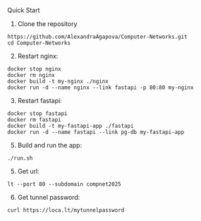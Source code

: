 Quick Start

1. Clone the repository

```
https://github.com/AlexandraAgapova/Computer-Networks.git
cd Computer-Networks
```
2. Restart nginx:
```
docker stop nginx
docker rm nginx
docker build -t my-nginx ./nginx
docker run -d --name nginx --link fastapi -p 80:80 my-nginx
```
3. Restart fastapi:
```
docker stop fastapi
docker rm fastapi
docker build -t my-fastapi-app ./fastapi
docker run -d --name fastapi --link pg-db my-fastapi-app
```
5. Build and run the app:
```
./run.sh
```

5. Get url:
```
lt --port 80 --subdomain compnet2025
```
6. Get tunnel password:
```
curl https://loca.lt/mytunnelpassword
```
